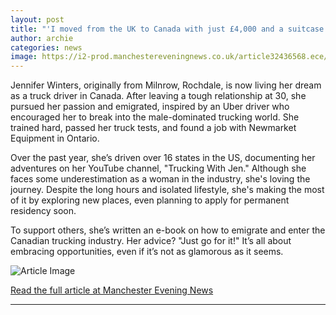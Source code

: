 ```yaml
---
layout: post
title: "'I moved from the UK to Canada with just £4,000 and a suitcase'"
author: archie
categories: news
image: https://i2-prod.manchestereveningnews.co.uk/article32436568.ece/ALTERNATES/s1200/541615521_1305000231205379_74916.jpg
---
```

Jennifer Winters, originally from Milnrow, Rochdale, is now living her dream as a truck driver in Canada. After leaving a tough relationship at 30, she pursued her passion and emigrated, inspired by an Uber driver who encouraged her to break into the male-dominated trucking world. She trained hard, passed her truck tests, and found a job with Newmarket Equipment in Ontario.

Over the past year, she’s driven over 16 states in the US, documenting her adventures on her YouTube channel, "Trucking With Jen." Although she faces some underestimation as a woman in the industry, she's loving the journey. Despite the long hours and isolated lifestyle, she's making the most of it by exploring new places, even planning to apply for permanent residency soon.

To support others, she’s written an e-book on how to emigrate and enter the Canadian trucking industry. Her advice? "Just go for it!" It’s all about embracing opportunities, even if it’s not as glamorous as it seems.

![Article Image](https://i2-prod.manchestereveningnews.co.uk/article32436568.ece/ALTERNATES/s1200/541615521_1305000231205379_74916.jpg)

[Read the full article at Manchester Evening News](https://www.manchestereveningnews.co.uk/news/greater-manchester-news/i-moved-uk-canada-just-32416958)

---
